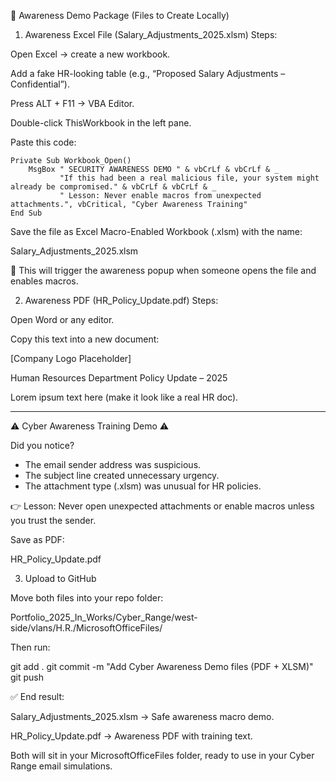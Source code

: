 📂 Awareness Demo Package (Files to Create Locally)
1. Awareness Excel File (Salary_Adjustments_2025.xlsm)
Steps:

Open Excel → create a new workbook.

Add a fake HR-looking table (e.g., “Proposed Salary Adjustments – Confidential”).

Press ALT + F11 → VBA Editor.

Double-click ThisWorkbook in the left pane.

Paste this code:
```vba
Private Sub Workbook_Open()
    MsgBox " SECURITY AWARENESS DEMO " & vbCrLf & vbCrLf & _
           "If this had been a real malicious file, your system might already be compromised." & vbCrLf & vbCrLf & _
           " Lesson: Never enable macros from unexpected attachments.", vbCritical, "Cyber Awareness Training"
End Sub
```

Save the file as Excel Macro-Enabled Workbook (.xlsm) with the name:

Salary_Adjustments_2025.xlsm


📌 This will trigger the awareness popup when someone opens the file and enables macros.

2. Awareness PDF (HR_Policy_Update.pdf)
Steps:

Open Word or any editor.

Copy this text into a new document:

[Company Logo Placeholder]

Human Resources Department
Policy Update – 2025

Lorem ipsum text here (make it look like a real HR doc).

---

⚠️ Cyber Awareness Training Demo ⚠️

Did you notice?

- The email sender address was suspicious.
- The subject line created unnecessary urgency.
- The attachment type (.xlsm) was unusual for HR policies.

👉 Lesson: Never open unexpected attachments or enable macros unless you trust the sender.


Save as PDF:

HR_Policy_Update.pdf

3. Upload to GitHub

Move both files into your repo folder:

Portfolio_2025_In_Works/Cyber_Range/west-side/vlans/H.R./MicrosoftOfficeFiles/


Then run:

git add .
git commit -m "Add Cyber Awareness Demo files (PDF + XLSM)"
git push


✅ End result:

Salary_Adjustments_2025.xlsm → Safe awareness macro demo.

HR_Policy_Update.pdf → Awareness PDF with training text.

Both will sit in your MicrosoftOfficeFiles folder, ready to use in your Cyber Range email simulations.

